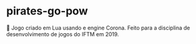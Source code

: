 # pirates-go-pow
🦜 Jogo criado em Lua usando e engine Corona. Feito para a disciplina de desenvolvimento de jogos do IFTM em 2019.
